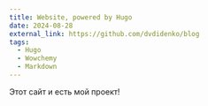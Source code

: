 ```yaml
---
title: Website, powered by Hugo
date: 2024-08-28
external_link: https://github.com/dvdidenko/blog
tags:
  - Hugo
  - Wowchemy
  - Markdown
---
```


Этот сайт и есть мой проект! 

<!--more-->
